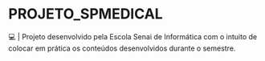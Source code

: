 # PROJETO_SPMEDICAL
💻 | Projeto desenvolvido pela Escola Senai de Informática com o intuito de colocar em prática os conteúdos desenvolvidos durante o semestre.
